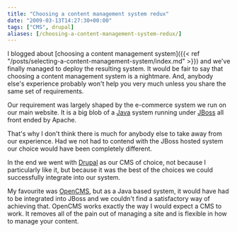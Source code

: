 ```yaml
---
title: "Choosing a content management system redux"
date: "2009-03-13T14:27:30+00:00"
tags: ["CMS", drupal]
aliases: [/choosing-a-content-management-system-redux/]
---
```


I blogged about [choosing a content management system]({{< ref "/posts/selecting-a-content-management-system/index.md" >}}) and we've finally managed to deploy the resulting system. It would be fair to say that choosing a content management system is a nightmare. And, anybody else's experience probably won't help you very much unless you share the same set of requirements.

Our requirement was largely shaped by the e-commerce system we run on our main website. It is a big blob of a [Java](http://www.java.com/) system running under [JBoss](http://www.jboss.org/) all front ended by Apache.

That's why I don't think there is much for anybody else to take away from our experience. Had we not had to contend with the JBoss hosted system our choice would have been completely different.

In the end we went with [Drupal](http://drupal.org/) as our CMS of choice, not because I particularly like it, but because it was the best of the choices we could successfully integrate into our system.

My favourite was [OpenCMS](http://www.opencms.org/), but as a Java based system, it would have had to be integrated into JBoss and we couldn't find a satisfactory way of achieving that. OpenCMS works exactly the way I would expect a CMS to work. It removes all of the pain out of managing a site and is flexible in how to manage your content.
